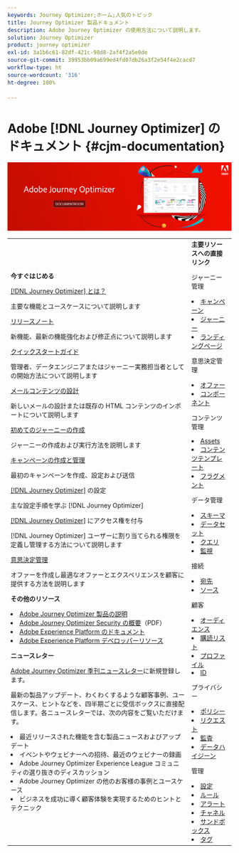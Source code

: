 ```yaml
---
keywords: Journey Optimizer;ホーム;人気のトピック
title: Journey Optimizer 製品ドキュメント
description: Adobe Journey Optimizer の使用方法について説明します。
solution: Journey Optimizer
product: journey optimizer
exl-id: 3a1b6c61-82df-421c-98d8-2af4f2a5e0de
source-git-commit: 39953bb09a699ed4fd07db26a3f2e54f4e2cacd7
workflow-type: ht
source-wordcount: '316'
ht-degree: 100%

---
```


# Adobe [!DNL Journey Optimizer] のドキュメント {#cjm-documentation}

![](using/assets/do-not-localize/banner-cjm.jpg)

<table style="table-layout:fixed">
<tr style="border: 0;">
  <td>
    <div><strong>今すぐはじめる</strong>
    </div>
    <p>
    <em></em>
    <p>
    <div>
      <a href="using/start/get-started.md">[!DNL Journey Optimizer] とは？</a>
    </div>
    <p>主要な機能とユースケースについて説明します
    <p>
    <div>
      <a href="using/rn/release-notes.md">リリースノート</a>
    </div>
    <p>新機能、最新の機能強化および修正点について説明します</p>
   <p>
    <div>
      <a href="using/start/quick-start.md">クイックスタートガイド</a>
    </div>
    <p>管理者、データエンジニアまたはジャーニー実務担当者としての開始方法について説明します</p>
    <p>
    <p>
    <div>
      <a href="using/email/get-started-email-design.md">メールコンテンツの設計</a>
    </div>
    <p>新しいメールの設計または既存の HTML コンテンツのインポートについて説明します</p>
    <p>
    <div>
    <a href="using/building-journeys/journey-gs.md">初めてのジャーニーの作成</a>
    </div>
    <p>ジャーニーの作成および実行方法を説明します
    <p>
     <div>
      <a href="using/campaigns/create-campaign.md">キャンペーンの作成と管理</a>
    </div>
    <p>最初のキャンペーンを作成、設定および送信</p>
    <p>
    <div>
    <div>
    <a href="using/configuration/get-started-configuration.md">[!DNL Journey Optimizer]</a> の設定
    </div>
    <p>主な設定手順を学ぶ [!DNL Journey Optimizer]</p>
    <p>
    <div>
    <a href="using/administration/permissions-overview.md">[!DNL Journey Optimizer]</a> にアクセス権を付与
    </div>
    <p>[!DNL Journey Optimizer] ユーザーに割り当てられる権限を定義し管理する方法について説明します</p>
    <p>
    <div>
    <a href="using/offers/get-started/starting-offer-decisioning.md">意思決定管理</a>
    </div>
    <p>オファーを作成し最適なオファーとエクスペリエンスを顧客に提供する方法を説明します</p>
    <p>
    <p>
    <div><strong>その他のリソース</strong>
    </div>
    <p>
    <p>
    <div>
    <li>
      <a href="https://helpx.adobe.com/jp/legal/product-descriptions/adobe-journey-optimizer.html" target="_blank">Adobe Journey Optimizer 製品の説明</a>
    </li>
    </div>
    <div>
    <li>
      <a href="https://www.adobe.com/content/dam/cc/en/security/pdfs/AJO_SecurityOverview.pdf" target="_blank">Adobe Journey Optimizer Security の概要</a>（PDF）
    </li>
    </div>
    <div>
    <li>
      <a href="https://experienceleague.adobe.com/docs/experience-platform/landing/home.html?lang=ja" target="_blank">Adobe Experience Platform のドキュメント</a>
    </li>
    </div>
    <div>
      <li>
      <a href="https://www.adobe.com/jp/experience-platform/documentation-and-developer-resources.html" target="_blank">Adobe Experience Platform デベロッパーリソース</a>
    </li>
    </div>
    <p>
    </p>
    <p>
    </p>
    <div>
    </div>
    <div><strong>ニュースレター</strong>
    </div>
    <p>
    <p>
    <div>
    <p><a href="https://www.adobe.com/subscription/Adobe_Journey_Optimizer_NL.html" target="_blank">Adobe Journey Optimizer 季刊ニュースレター</a>に新規登録します。</p>
    <p>最新の製品アップデート、わくわくするような顧客事例、ユースケース、ヒントなどを、四半期ごとに受信ボックスに直接配信します。各ニュースレターでは、次の内容をご覧いただけます。</p>
    <li>最近リリースされた機能を含む製品ニュースおよびアップデート</li>
    <li>イベントやウェビナーへの招待、最近のウェビナーの録画</li>
    <li>Adobe Journey Optimizer Experience League コミュニティの選り抜きのディスカッション </li>
    <li>Adobe Journey Optimizer の他のお客様の事例とユースケース</li>
    <li>ビジネスを成功に導く顧客体験を実現するためのヒントとテクニック</li>
  </td>
   <td>
   <div><strong>主要リソースへの直接リンク</strong>
    </div>
    <p>
    <em></em>
    <p>
    <p>ジャーニー管理</p>
    <li>
      <a href="using/campaigns/get-started-with-campaigns.md">キャンペーン</a>
    </li>
        <li>
      <a href="using/building-journeys/journey-gs.md">ジャーニー</a>
    </li>
    <li>
      <a href="using/landing-pages/get-started-lp.md">ランディングページ</a>
    </li>
    <p>
    <p>意思決定管理
</p>
    <li>
      <a href="using/offers/get-started/starting-offer-decisioning.md">オファー</a>
    </li>
     <li>
      <a href="using/offers/offer-library/key-steps.md">コンポーネント</a>
    </li>
    <p>
    <p>コンテンツ管理</p>
    <li>
      <a href="using/content-management/assets-essentials.md">Assets</a>
    </li>
    <li>
      <a href="using/email/content-templates.md">コンテンツテンプレート</a>
    </li>
      <li>
      <a href="using/email/fragments.md">フラグメント</a>
    </li>
    <p>
    <p>データ管理</p>
    <li>
      <a href="using/data/get-started-schemas.md">スキーマ</a>
    </li>
     <li>
      <a href="using/data/get-started-datasets.md">データセット</a>
    </li>
        <li>
      <a href="using/data/get-started-queries.md">クエリ</a>
    </li>
     <li>
      <a href="https://experienceleague.adobe.com/docs/experience-platform/ingestion/quality/monitor-data-ingestion.html?lang=ja" target="_blank">監視</a>
    </li>
    <p>
    <p>接続</p>
      <li>
      <a href="using/data/export-datasets.md">宛先</a>
    </li>
    <li>
      <a href="using/start/get-started-sources.md">ソース</a>
    </li>
    <p>
    <p>顧客</p>
    <li>
      <a href="using/audience/about-audiences.md">オーディエンス</a>
    </li>
    </li>
    <li>
      <a href="using/landing-pages/subscription-list.md">購読リスト</a>
    </li>     
    <li>
      <a href="using/audience/get-started-profiles.md">プロファイル</a>
    </li>
    <li>
      <a href="using/audience/get-started-identity.md">ID</a>
    </li>
    <p>
    <p>プライバシー</p>
    <li>
      <a href="using/action/action-privacy.md">ポリシー</a>
    </li>
    <li>
      <a href="using/privacy/requests.md">リクエスト</a>
    </li>
        <li>
      <a href="using/privacy/audit-logs.md"target="_blank">監査</a>
    </li>
        <li>
      <a href="using/privacy/data-hygiene.md"target="_blank">データハイジーン</a>
    </li>
    <p>
    <p>管理</p>
    <li>
      <a href="using/configuration/about-data-sources-events-actions.md">設定</a>
    </li>
    <li>
      <a href="using/configuration/frequency-rules.md">ルール</a>
    </li>
        <li>
      <a href="using/reports/alerts.md">アラート</a>
    </li>
    <li>
      <a href="using/configuration/get-started-configuration.md">チャネル</a>
    </li>
     <li>
      <a href="using/administration/sandboxes.md">サンドボックス</a>
    </li>
     <li>
      <a href="using/start/search-filter-categorize.md#work-with-unified-tags">タグ</a>
    </li>
  </td>
</tr>
</table>
